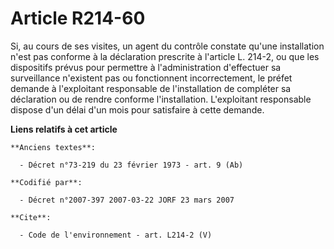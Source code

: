 # Article R214-60

Si, au cours de ses visites, un agent du contrôle constate qu'une installation n'est pas conforme à la déclaration prescrite
à l'article L. 214-2, ou que les dispositifs prévus pour permettre à l'administration d'effectuer sa surveillance n'existent
pas ou fonctionnent incorrectement, le préfet demande à l'exploitant responsable de l'installation de compléter sa
déclaration ou de rendre conforme l'installation. L'exploitant responsable dispose d'un délai d'un mois pour satisfaire à
cette demande.

**Liens relatifs à cet article**

	**Anciens textes**:

	  - Décret n°73-219 du 23 février 1973 - art. 9 (Ab)

	**Codifié par**:

	  - Décret n°2007-397 2007-03-22 JORF 23 mars 2007

	**Cite**:

	  - Code de l'environnement - art. L214-2 (V)
